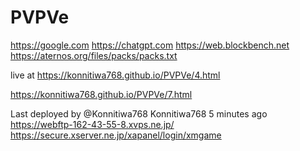 # PVPVe
https://google.com https://chatgpt.com
https://web.blockbench.net
https://aternos.org/files/packs/packs.txt

live at https://konnitiwa768.github.io/PVPVe/4.html

https://konnitiwa768.github.io/PVPVe/7.html

Last deployed by @Konnitiwa768 Konnitiwa768 5 minutes ago
https://webftp-162-43-55-8.xvps.ne.jp/
https://secure.xserver.ne.jp/xapanel/login/xmgame
